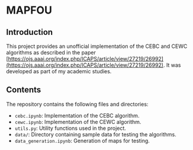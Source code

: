 # MAPFOU

## Introduction

This project provides an unofficial implementation of the CEBC and CEWC algorithms as described in the paper [https://ojs.aaai.org/index.php/ICAPS/article/view/27219/26992](https://ojs.aaai.org/index.php/ICAPS/article/view/27219/26992). It was developed as part of my academic studies.

## Contents

The repository contains the following files and directories:

- `cebc.ipynb`: Implementation of the CEBC algorithm.
- `cewc.ipynb`: Implementation of the CEWC algorithm.
- `utils.py`: Utility functions used in the project.
- `data/`: Directory containing sample data for testing the algorithms.
- `data_generation.ipynb`: Generation of maps for testing.
